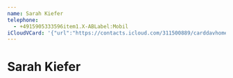```yaml
---
name: Sarah Kiefer
telephone:
  - +4915905333596item1.X-ABLabel:Mobil
iCloudVCard: '{"url":"https://contacts.icloud.com/311500889/carddavhome/card/C1BA4BF1-2633-4F10-9569-52CA3FEB2956.vcf","etag":"\"l3xacwad\"","data":"BEGIN:VCARD\r\nVERSION:3.0\r\nFN:\r\nN:Kiefer;Sarah;;;\r\nUID:DAAA13B2-E933-4DE5-975B-B4FB3E1857E6\r\nREV:2025-04-03T22:05:20Z\r\nORG:;\r\nTEL:+4915905333596item1.X-ABLabel:Mobil\r\nEND:VCARD"}'
---
```

# Sarah Kiefer